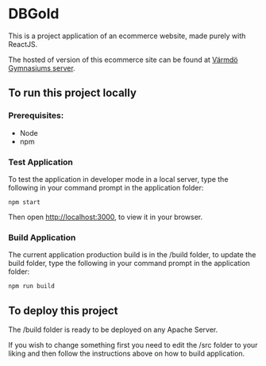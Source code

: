 # DBGold
This is a project application of an ecommerce website, made purely with ReactJS.

The hosted of version of this ecommerce site can be found at [Värmdö Gymnasiums server](http://labb.vgy.se/~davidbd/webbutveckling1/projekt/foretag).


## To run this project locally
### Prerequisites:

* Node
* npm


### Test Application

To test the application in developer mode in a local server, type the following in your command prompt in the application folder:

`npm start`

Then open [http://localhost:3000](http://localhost:3000), to view it in your browser.


### Build Application

The current application production build is in the /build folder, to update the build folder, type the following in your command prompt in the application folder:

`npm run build`



## To deploy this project

The /build folder is ready to be deployed on any Apache Server.

If you wish to change something first you need to edit the /src folder to your liking and then follow the instructions above on how to build application.
